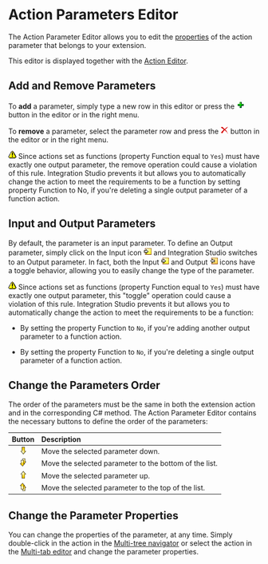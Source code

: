 # Action Parameters Editor

The Action Parameter Editor allows you to edit the [properties](<../element-property/action-parameter.md>) of the action parameter that belongs to your extension.

This editor is displayed together with the [Action Editor](<action.md>).

## Add and Remove Parameters

To **add** a parameter, simply type a new row in this editor or press the ![](images/add.gif) button in the editor or in the right menu.

To **remove** a parameter, select the parameter row and press the ![](images/delete.gif) button in the editor or in the right menu.

![](images/warning.gif) Since actions set as functions (property Function equal to `Yes`) must have exactly one output parameter, the remove operation could cause a violation of this rule. Integration Studio prevents it but allows you to automatically change the action to meet the requirements to be a function by setting property Function to No, if you're deleting a single output parameter of a function action.

## Input and Output Parameters

By default, the parameter is an input parameter. To define an Output parameter, simply click on the Input icon ![](images/input.gif) and Integration Studio switches to an Output parameter. In fact, both the Input ![](images/input.gif) and Output ![](images/output.gif) icons have a toggle behavior, allowing you to easily change the type of the parameter.

![](images/warning.gif) Since actions set as functions (property Function equal to `Yes`) must have exactly one output parameter, this "toggle" operation could cause a violation of this rule. Integration Studio prevents it but allows you to automatically change the action to meet the requirements to be a function:

* By setting the property Function to `No`, if you're adding another output parameter to a function action. 

* By setting the property Function to `No`, if you're deleting a single output parameter of a function action.

## Change the Parameters Order

The order of the parameters must be the same in both the extension action and in the corresponding C# method. The Action Parameter Editor contains the necessary buttons to define the order of the parameters:

Button | Description
:-----:|:-----------
![](images/bottom-one.gif) | Move the selected parameter down.
![](images/bottom-all.gif) | Move the selected parameter to the bottom of the list.
![](images/top-one.gif) | Move the selected parameter up.
![](images/top-all.gif) | Move the selected parameter to the top of the list.

## Change the Parameter Properties

You can change the properties of the parameter, at any time. Simply double-click in the action in the [Multi-tree navigator](<../workspace.md>) or select the action in the [Multi-tab editor](<../workspace.md>) and change the parameter properties.
